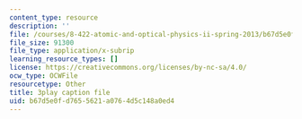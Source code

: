 ```yaml
---
content_type: resource
description: ''
file: /courses/8-422-atomic-and-optical-physics-ii-spring-2013/b67d5e0fd7655621a0764d5c148a0ed4_hmAp4ASxmKs.vtt
file_size: 91300
file_type: application/x-subrip
learning_resource_types: []
license: https://creativecommons.org/licenses/by-nc-sa/4.0/
ocw_type: OCWFile
resourcetype: Other
title: 3play caption file
uid: b67d5e0f-d765-5621-a076-4d5c148a0ed4
---
```

